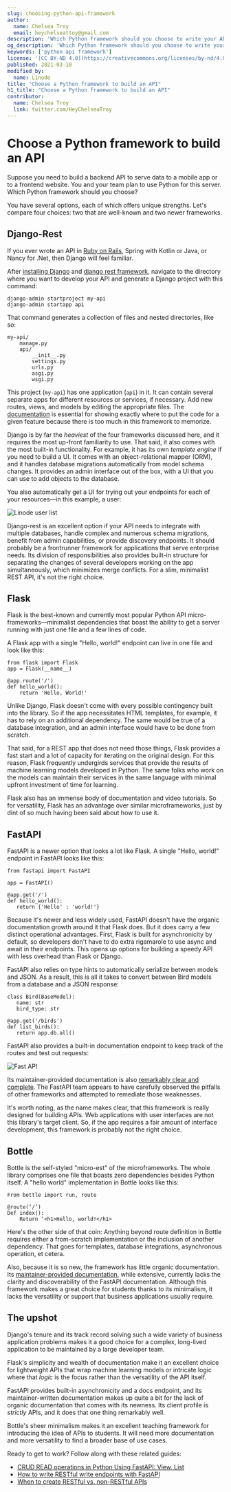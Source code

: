 ```yaml
---
slug: choosing-python-api-framework
author:
  name: Chelsea Troy
  email: heychelseattoy@gmail.com
description: 'Which Python framework should you choose to write your API? The answer depends on which strengths your project needs.'
og_description: 'Which Python framework should you choose to write your API? @HeyChelseaTroy breaks it down, comparing the features your project needs.'
keywords: ['python api framework']
license: '[CC BY-ND 4.0](https://creativecommons.org/licenses/by-nd/4.0)'
published: 2021-03-10
modified_by:
  name: Linode
title: "Choose a Python framework to build an API"
h1_title: "Choose a Python framework to build an API"
contributor:
  name: Chelsea Troy
  link: twitter.com/HeyChelseaTroy
---
```


# Choose a Python framework to build an API

Suppose you need to build a backend API to serve data to a mobile app or to a frontend website. You and your team plan to use Python for this server. Which Python framework should you choose?

You have several options, each of which offers unique strengths. Let&#39;s compare four choices: two that are well-known and two newer frameworks.

## Django-Rest

If you ever wrote an API in [Ruby on Rails](https://www.linode.com/docs/guides/development/ror/), Spring with Kotlin or Java, or Nancy for .Net, then Django will feel familiar.

After [installing Django](https://docs.djangoproject.com/en/3.1/intro/install/) and [django rest framework](https://www.django-rest-framework.org/tutorial/quickstart/), navigate to the directory where you want to develop your API and generate a Django project with this command:

```
django-admin startproject my-api
django-admin startapp api
```

That command generates a collection of files and nested directories, like so:

```
my-api/
    manage.py
    api/
        __init__.py
        settings.py
        urls.py
        asgi.py
        wsgi.py
```

This project (`my-api`) has one application (`api`) in it. It can contain several separate apps for different resources or services, if necessary. Add new routes, views, and models by editing the appropriate files. The [documentation](https://docs.djangoproject.com/en/3.1/) is essential for showing exactly where to put the code for a given feature because there is too much in this framework to memorize.

Django is by far the _heaviest_ of the four frameworks discussed here, and it requires the most up-front familiarity to use. That said, it also comes with the most built-in functionality. For example, it has its own _template engine_ if you need to build a UI. It comes with an object-relational mapper (ORM), and it handles database migrations automatically from model schema changes. It provides an admin interface out of the box, with a UI that you can use to add objects to the database.

You also automatically get a UI for trying out your endpoints for each of your resources—in this example, a user:

![Linode user list](LinodeUserList.png)

Django-rest is an excellent option if your API needs to integrate with multiple databases, handle complex and numerous schema migrations, benefit from admin capabilities, or provide discovery endpoints. It should probably be a frontrunner framework for applications that serve enterprise needs. Its division of responsibilities also provides built-in structure for separating the changes of several developers working on the app simultaneously, which minimizes merge conflicts. For a slim, minimalist REST API, it&#39;s not the right choice.

## Flask

Flask is the best-known and currently most popular Python API micro-frameworks—minimalist dependencies that boast the ability to get a server running with just one file and a few lines of code.

A Flask app with a single &quot;Hello, world!&quot; endpoint can live in one file and look like this:

```
from flask import Flask
app = Flask(__name__)

@app.route('/')
def hello_world():
    return 'Hello, World!'
```

Unlike Django, Flask doesn&#39;t come with every possible contingency built into the library. So if the app necessitates HTML templates, for example, it has to rely on an additional dependency. The same would be true of a database integration, and an admin interface would have to be done from scratch.

That said, for a REST app that does not need those things, Flask provides a fast start and a lot of capacity for iterating on the original design. For this reason, Flask frequently undergirds services that provide the results of machine learning models developed in Python. The same folks who work on the models can maintain their services in the same language with minimal upfront investment of time for learning.

Flask also has an immense body of documentation and video tutorials. So for versatility, Flask has an advantage over similar microframeworks, just by dint of so much having been said about how to use it.

## FastAPI

FastAPI is a newer option that looks a lot like Flask. A single &quot;Hello, world!&quot; endpoint in FastAPI looks like this:

```
from fastapi import FastAPI

app = FastAPI()

@app.get('/')
def hello_world():
   return {'Hello' : 'world!'}
```

Because it&#39;s newer and less widely used, FastAPI doesn&#39;t have the organic documentation growth around it that Flask does. But it does carry a few distinct operational advantages. First, Flask is built for asynchronicity by default, so developers don&#39;t have to do extra rigamarole to use async and await in their endpoints. This opens up options for building a speedy API with less overhead than Flask or Django.

FastAPI also relies on type hints to automatically serialize between models and JSON. As a result, this is all it takes to convert between Bird models from a database and a JSON response:

```
class Bird(BaseModel):
   name: str
   bird_type: str

@app.get('/birds')
def list_birds():
   return app.db.all()
```

FastAPI also provides a built-in documentation endpoint to keep track of the routes and test out requests:

![Fast API](LinodeFastAPI.png)

Its maintainer-provided documentation is also [remarkably clear and complete](https://fastapi.tiangolo.com/). The FastAPI team appears to have carefully observed the pitfalls of other frameworks and attempted to remediate those weaknesses.

It&#39;s worth noting, as the name makes clear, that this framework is really designed for building APIs. Web applications with user interfaces are not this library&#39;s target client. So, if the app requires a fair amount of interface development, this framework is probably not the right choice.

## Bottle

Bottle is the self-styled &quot;micro-est&quot; of the microframeworks. The whole library comprises one file that boasts zero dependencies besides Python itself. A &quot;hello world&quot; implementation in Bottle looks like this:

```
From bottle import run, route

@route(‘/’)
Def index():
	Return ‘<h1>Hello, world!</h1>
```

Here&#39;s the other side of that coin: Anything beyond route definition in Bottle requires either a from-scratch implementation or the inclusion of another dependency. That goes for templates, database integrations, asynchronous operation, et cetera.

Also, because it is so new, the framework has little organic documentation. Its [maintainer-provided documentation](https://bottlepy.org/docs/dev/tutorial.html), while extensive, currently lacks the clarity and discoverability of the FastAPI documentation. Although this framework makes a great choice for students thanks to its minimalism, it lacks the versatility or support that business applications usually require.

## The upshot

Django&#39;s tenure and its track record solving such a wide variety of business application problems makes it a good choice for a complex, long-lived application to be maintained by a large developer team.

Flask&#39;s simplicity and wealth of documentation make it an excellent choice for lightweight APIs that wrap machine learning models or intricate logic where that _logic_ is the focus rather than the versatility of the API itself.

FastAPI provides built-in asynchronicity and a docs endpoint, and its maintainer-written documentation makes up quite a bit for the lack of organic documentation that comes with its newness. Its client profile is _strictly_ APIs, and it does that one thing remarkably well.

Bottle&#39;s sheer minimalism makes it an excellent teaching framework for introducing the idea of APIs to students. It will need more documentation and more versatility to find a broader base of use cases.

Ready to get to work? Follow along with these related guides:

- [CRUD READ operations in Python Using FastAPI: View, List](https://www.linode.com/docs/guides/development/python/read-requests-rest-fastapi)
- [How to write RESTful write endpoints with FastAPI](https://www.linode.com/docs/guides/development/python/write-requests-rest-fastapi)
- [When to create RESTful vs. non-RESTful APIs](https://www.linode.com/docs/guides/development/python/restful-vs-non-restful-apis)
